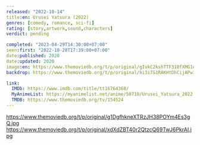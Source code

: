 ```yaml
---
released: "2022-10-14"
title:en: Urusei Yatsura (2022)
genres: [comedy, romance, sci-fi]
rating: [story,artwork,sound,characters]
verdict: pending

completed: "2023-04-29T14:30:00+07:00"
seen:first: "2022-10-28T17:39:00+07:00"
date:published: 2020
date:updated: 2020
image:en: https://www.themoviedb.org/t/p/original/gIvkC2kshTTF310fXMG1esFmVBA.jpg
backdrop: https://www.themoviedb.org/t/p/original/hi3i7S1RAKHtDhCijAPw1eYdL8N.jpg

link:
  IMDb: https://www.imdb.com/title/tt16764368/
  MyAnimeList: https://myanimelist.net/anime/50710/Urusei_Yatsura_2022
  TMDB: https://www.themoviedb.org/tv/154524
---
```


<https://www.themoviedb.org/t/p/original/g1DgfhkneXTRzJH38POYm4Es3gQ.jpg>
<https://www.themoviedb.org/t/p/original/xdXdZBT40r2QtzcQ69TwJ6PkrAI.jpg>

